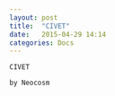 ```yaml
---
layout: post
title:  "CIVET"
date:   2015-04-29 14:14
categories: Docs
---
```

    CIVET

    by Neocosm
    




